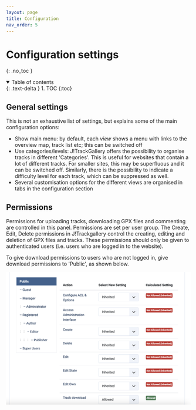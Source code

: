 ```yaml
---
layout: page
title: Configuration
nav_order: 5
---
```


# Configuration settings

{: .no_toc }

<details open markdown="block">
  <summary>
    Table of contents
  </summary>
  {: .text-delta }
1. TOC
{:toc}
</details>

## General settings

This is not an exhaustive list of settings, but explains some of the main configuration options:
- Show main menu: by default, each _view_ shows a menu with links to the overview map, track list etc; this can be switched off
- Use categories/levels: J!TrackGallery offers the possibility to organise tracks in different 'Categories'. This is useful for websites that contain a lot of different tracks. For smaller sites, this may be superfluous and it can be switched off. Similarly, there is the possibility to indicate a difficulty level for each track, which can be suppressed as well.
- Several customisation options for the different views are organised in tabs in the configuration section

## Permissions

Permissions for uploading tracks, downloading GPX files and commenting are controlled in this panel. Permissions are set per user group. The Create, Edit, Delete permissions in J!Trackgallery control the creating, editing and deletion of GPX files and tracks. These permissions should only be given to authenticated users (i.e. users who are logged in to the website).

To give download permissions to users who are not logged in, give download permissions to 'Public', as shown below.

![Screenshot of permissions for Public](images/screen_permissions.png)


